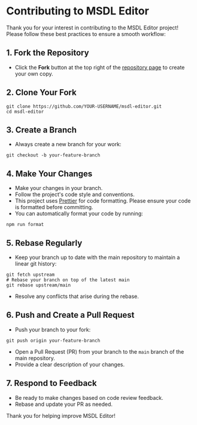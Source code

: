 # Contributing to MSDL Editor

Thank you for your interest in contributing to the MSDL Editor project! Please follow
these best practices to ensure a smooth workflow:

## 1. Fork the Repository

- Click the **Fork** button at the top right of the [repository page](https://github.com/orbat-mapper/msdl-editor) to
  create your own copy.

## 2. Clone Your Fork

```
git clone https://github.com/YOUR-USERNAME/msdl-editor.git
cd msdl-editor
```

## 3. Create a Branch

- Always create a new branch for your work:

```
git checkout -b your-feature-branch
```

## 4. Make Your Changes

- Make your changes in your branch.
- Follow the project's code style and conventions.
- This project uses [Prettier](https://prettier.io/) for code formatting. Please ensure your code is formatted before
  committing.
- You can automatically format your code by running:

```
npm run format
```

## 5. Rebase Regularly

- Keep your branch up to date with the main repository to maintain a linear git history:

```
git fetch upstream
# Rebase your branch on top of the latest main
git rebase upstream/main
```

- Resolve any conflicts that arise during the rebase.

## 6. Push and Create a Pull Request

- Push your branch to your fork:

```
git push origin your-feature-branch
```

- Open a Pull Request (PR) from your branch to the `main` branch of the main repository.
- Provide a clear description of your changes.

## 7. Respond to Feedback

- Be ready to make changes based on code review feedback.
- Rebase and update your PR as needed.

Thank you for helping improve MSDL Editor!
